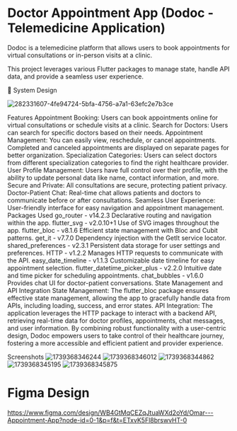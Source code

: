 # Doctor Appointment App (Dodoc - Telemedicine Application)

Dodoc is a telemedicine platform that allows users to book appointments for virtual consultations or in-person visits at a clinic.

This project leverages various Flutter packages to manage state, handle API data, and provide a seamless user experience.

🎨 System Design

![282331607-4fe94724-5bfa-4756-a7a1-63efc2e7b3ce](https://github.com/user-attachments/assets/c2d691e5-172a-4496-974c-8149c8a1c56d)

Features
Appointment Booking: Users can book appointments online for virtual consultations or schedule visits at a clinic.
Search for Doctors: Users can search for specific doctors based on their needs.
Appointment Management: You can easily view, reschedule, or cancel appointments. Completed and canceled appointments are displayed on separate pages for better organization.
Specialization Categories: Users can select doctors from different specialization categories to find the right healthcare provider.
User Profile Management: Users have full control over their profile, with the ability to update personal data like name, contact information, and more.
Secure and Private: All consultations are secure, protecting patient privacy.
Doctor-Patient Chat: Real-time chat allows patients and doctors to communicate before or after consultations.
Seamless User Experience: User-friendly interface for easy navigation and appointment management.
Packages Used
go_router - v14.2.3
Declarative routing and navigation within the app.
flutter_svg - v2.0.10+1
Use of SVG images throughout the app.
flutter_bloc - v8.1.6
Efficient state management with Bloc and Cubit patterns.
get_it - v7.7.0
Dependency injection with the GetIt service locator.
shared_preferences - v2.3.1
Persistent data storage for user settings and preferences.
HTTP - v1.2.2
Manages HTTP requests to communicate with the API.
easy_date_timeline - v1.1.3
Customizable date timeline for easy appointment selection.
flutter_datetime_picker_plus - v2.2.0
Intuitive date and time picker for scheduling appointments.
chat_bubbles - v1.6.0
Provides chat UI for doctor-patient conversations.
State Management and API Integration
State Management: The flutter_bloc package ensures effective state management, allowing the app to gracefully handle data from APIs, including loading, success, and error states.
API Integration: The application leverages the HTTP package to interact with a backend API, retrieving real-time data for doctor profiles, appointments, chat messages, and user information.
By combining robust functionality with a user-centric design, Dodoc empowers users to take control of their healthcare journey, fostering a more accessible and efficient patient and provider experience.

Screenshots
![1739368346244](https://github.com/user-attachments/assets/13552e5c-5f0c-4fa9-a710-57c44b1ecb30)
![1739368346012](https://github.com/user-attachments/assets/02c3f97a-74aa-4dcc-8c9f-f64a94fe4bfc)
![1739368344862](https://github.com/user-attachments/assets/b9e0770a-f6bf-4b6d-ba31-ee66e0390593)
![1739368345195](https://github.com/user-attachments/assets/3d09018d-e1c7-4fde-b845-b2d017a8d32c)
![1739368345875](https://github.com/user-attachments/assets/4928e07c-c38f-4558-8a0d-77f131ed2ab5)

# Figma Design
https://www.figma.com/design/WB4GtMqCEZqJtuaWXd2oYd/Omar---Appointment-App?node-id=0-1&p=f&t=ETxvK5Fl8brswvHT-0
